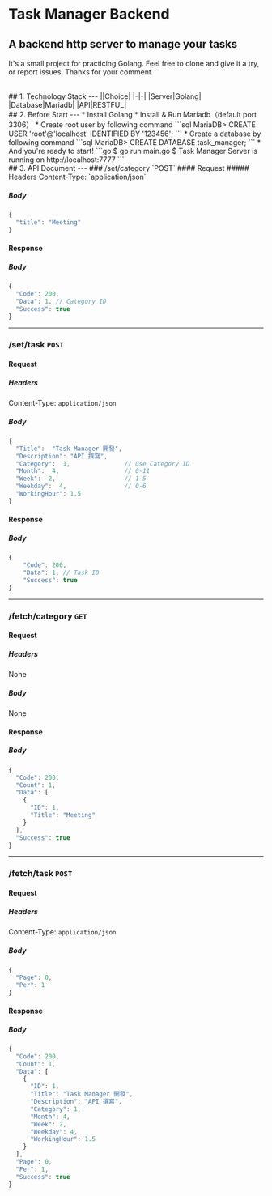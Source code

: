 # Task Manager Backend
## A backend http server to manage your tasks

It's a small project for practicing Golang. Feel free to clone and give it a try, or report issues. Thanks for your comment.

<br>
## 1. Technology Stack
---
||Choice|
|-|-|
|Server|Golang|
|Database|Mariadb|
|API|RESTFUL|
<br>
## 2. Before Start
---
* Install Golang
* Install & Run Mariadb（default port 3306）
* Create root user by following command
```sql
MariaDB> CREATE USER 'root'@'localhost' IDENTIFIED BY '123456';
```
* Create a database by following command
```sql
MariaDB> CREATE DATABASE task_manager;
```
* And you're ready to start!
```go
$ go run main.go
$ Task Manager Server is running on http://localhost:7777
```
<br>
## 3. API Document
---
### /set/category `POST`
#### Request
##### Headers
Content-Type: `application/json`

##### Body
```javascript
{
  "title": "Meeting"
}
```

#### Response
##### Body
```javascript
{
  "Code": 200,
  "Data": 1, // Category ID
  "Success": true
}
```

---
### /set/task `POST`
#### Request
##### Headers
Content-Type: `application/json`

##### Body
```javascript
{
  "Title":  "Task Manager 開發",    
  "Description": "API 撰寫",
  "Category":  1,               // Use Category ID
  "Month":  4,                  // 0-11
  "Week":  2,                   // 1-5
  "Weekday":  4,                // 0-6
  "WorkingHour": 1.5
}
```

#### Response
##### Body
```javascript
{
    "Code": 200,
    "Data": 1, // Task ID
    "Success": true
}
```

---
### /fetch/category `GET`
#### Request
##### Headers
None
##### Body
None

#### Response
##### Body
```javascript
{
  "Code": 200,
  "Count": 1,
  "Data": [
    {
      "ID": 1,
      "Title": "Meeting"
    }
  ],
  "Success": true
}
```

---
### /fetch/task `POST`
#### Request
##### Headers
Content-Type: `application/json`

##### Body
```javascript
{
  "Page": 0,
  "Per": 1
}
```

#### Response
##### Body
```javascript
{
  "Code": 200,
  "Count": 1,
  "Data": [
    {
      "ID": 1,
      "Title": "Task Manager 開發",
      "Description": "API 撰寫",
      "Category": 1,
      "Month": 4,
      "Week": 2,
      "Weekday": 4,
      "WorkingHour": 1.5
    }
  ],
  "Page": 0,
  "Per": 1,
  "Success": true
}
```

